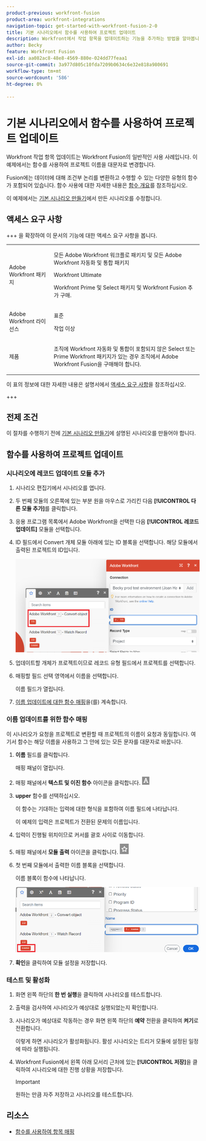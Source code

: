 ```yaml
---
product-previous: workfront-fusion
product-area: workfront-integrations
navigation-topic: get-started-with-workfront-fusion-2-0
title: 기본 시나리오에서 함수를 사용하여 프로젝트 업데이트
description: Workfront에서 작업 항목을 업데이트하는 기능을 추가하는 방법을 알아봅니다.
author: Becky
feature: Workfront Fusion
exl-id: aa082ac8-48e8-4569-880e-024dd77feaa1
source-git-commit: 3a977d805c10fda7209b0634c6e32e818a980691
workflow-type: tm+mt
source-wordcount: '586'
ht-degree: 0%

---
```


# 기본 시나리오에서 함수를 사용하여 프로젝트 업데이트

Workfront 작업 항목 업데이트는 Workfront Fusion의 일반적인 사용 사례입니다. 이 예제에서는 함수를 사용하여 프로젝트 이름을 대문자로 변경합니다.

Fusion에는 데이터에 대해 조건부 논리를 변환하고 수행할 수 있는 다양한 유형의 함수가 포함되어 있습니다. 함수 사용에 대한 자세한 내용은 [함수 개요](/help/workfront-fusion/get-started-with-fusion/understand-fusion/function-overview.md)를 참조하십시오.

이 예제에서는 [기본 시나리오 만들기](/help/workfront-fusion/build-practice-scenarios/create-basic-scenario.md)에서 만든 시나리오를 수정합니다.

## 액세스 요구 사항

+++ 을 확장하여 이 문서의 기능에 대한 액세스 요구 사항을 봅니다.

<table style="table-layout:auto">
 <col> 
 <col> 
 <tbody> 
  <tr> 
   <td role="rowheader">Adobe Workfront 패키지</td> 
   <td> <p>모든 Adobe Workfront 워크플로 패키지 및 모든 Adobe Workfront 자동화 및 통합 패키지</p><p>Workfront Ultimate</p><p>Workfront Prime 및 Select 패키지 및 Workfront Fusion 추가 구매.</p> </td> 
  </tr> 
  <tr data-mc-conditions=""> 
   <td role="rowheader">Adobe Workfront 라이선스</td> 
   <td> <p>표준</p><p>작업 이상</p> </td> 
  </tr> 
  <tr> 
   <td role="rowheader">제품</td> 
   <td>
   <p>조직에 Workfront 자동화 및 통합이 포함되지 않은 Select 또는 Prime Workfront 패키지가 있는 경우 조직에서 Adobe Workfront Fusion을 구매해야 합니다.</li></ul>
   </td> 
  </tr>
 </tbody> 
</table>

이 표의 정보에 대한 자세한 내용은 설명서에서 [액세스 요구 사항](/help/workfront-fusion/references/licenses-and-roles/access-level-requirements-in-documentation.md)을 참조하십시오.

+++

## 전제 조건

이 절차를 수행하기 전에 [기본 시나리오 만들기](/help/workfront-fusion/build-practice-scenarios/create-basic-scenario.md)에 설명된 시나리오를 만들어야 합니다.

## 함수를 사용하여 프로젝트 업데이트

### 시나리오에 레코드 업데이트 모듈 추가

1. 시나리오 편집기에서 시나리오를 엽니다.
1. 두 번째 모듈의 오른쪽에 있는 부분 원을 마우스로 가리킨 다음 **[!UICONTROL 다른 모듈 추가]**&#x200B;를 클릭합니다.
1. 응용 프로그램 목록에서 Adobe Workfront을 선택한 다음 **[!UICONTROL 레코드 업데이트]** 모듈을 선택합니다.
1. ID 필드에서 Convert 개체 모듈 아래에 있는 ID 블록을 선택합니다. 해당 모듈에서 출력된 프로젝트의 ID입니다.

   ![개체 변환의 ID](assets/id-convert-object.png)

1. 업데이트할 개체가 프로젝트이므로 레코드 유형 필드에서 프로젝트를 선택합니다.
1. 매핑할 필드 선택 영역에서 이름을 선택합니다.

   이름 필드가 열립니다.
1. [이름 업데이트에 대한 함수 매핑](#map-the-function-for-the-name-update)을(를) 계속합니다.

### 이름 업데이트를 위한 함수 매핑

이 시나리오가 요청을 프로젝트로 변환할 때 프로젝트의 이름이 요청과 동일합니다. 여기서 함수는 해당 이름을 사용하고 그 안에 있는 모든 문자를 대문자로 바꿉니다.

1. **이름** 필드를 클릭합니다.

   매핑 패널이 열립니다.
1. 매핑 패널에서 **텍스트 및 이진 함수** 아이콘을 클릭합니다. ![텍스트 함수 아이콘](assets/toolbar-icon-text&binary-functions.png)
1. **upper** 함수를 선택하십시오.

   이 함수는 기대하는 입력에 대한 형식을 포함하여 이름 필드에 나타납니다.

   이 예제의 입력은 프로젝트가 전환된 문제의 이름입니다.

1. 입력이 진행될 위치이므로 커서를 괄호 사이로 이동합니다.
1. 매핑 패널에서 **모듈 출력** 아이콘을 클릭합니다. ![모듈 출력 아이콘](assets/toolbar-icon-functions-you-map-from-other-modules.png)
1. 첫 번째 모듈에서 출력한 이름 블록을 선택합니다.

   이름 블록이 함수에 나타납니다.

   ![함수의 이름 블록](assets/map-name.png)

1. **확인**&#x200B;을 클릭하여 모듈 설정을 저장합니다.

### 테스트 및 활성화

1. 화면 왼쪽 하단의 **한 번 실행**&#x200B;을 클릭하여 시나리오를 테스트합니다.
1. 출력을 검사하여 시나리오가 예상대로 실행되었는지 확인합니다.
1. 시나리오가 예상대로 작동하는 경우 화면 왼쪽 하단의 **예약** 전환을 클릭하여 **켜기**&#x200B;로 전환합니다.

   이렇게 하면 시나리오가 활성화됩니다. 활성 시나리오는 트리거 모듈에 설정된 일정에 따라 실행됩니다.
1. Workfront Fusion에서 왼쪽 아래 모서리 근처에 있는 **[!UICONTROL 저장]**&#x200B;을 클릭하여 시나리오에 대한 진행 상황을 저장합니다.

   >[!IMPORTANT]
   >
   >원하는 만큼 자주 저장하고 시나리오를 테스트합니다.

## 리소스

* [함수를 사용하여 항목 매핑](/help//workfront-fusion/create-scenarios/map-data/map-using-functions.md)
